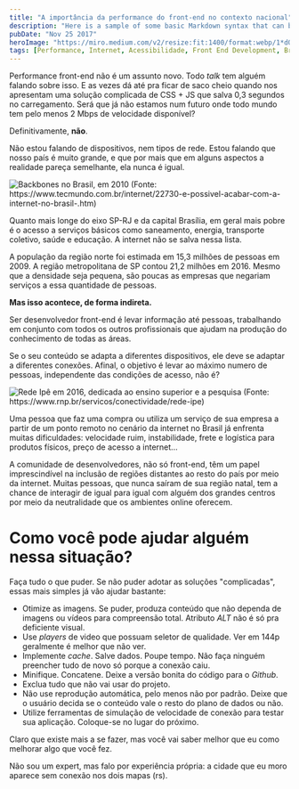 ```yaml
---
title: "A importância da performance do front-end no contexto nacional"
description: "Here is a sample of some basic Markdown syntax that can be used when writing Markdown content in Astro."
pubDate: "Nov 25 2017"
heroImage: "https://miro.medium.com/v2/resize:fit:1400/format:webp/1*dQ6Wblk7J7rm1-89l56CJw.jpeg"
tags: [Performance, Internet, Acessibilidade, Front End Development, Brasil]
---
```


Performance front-end não é um assunto novo. Todo _talk_ tem alguém falando sobre isso. E as vezes dá até pra ficar de saco cheio quando nos apresentam uma solução complicada de CSS + JS que salva 0,3 segundos no carregamento. Será que já não estamos num futuro onde todo mundo tem pelo menos 2 Mbps de velocidade disponível?

Definitivamente, **não**.

Não estou falando de dispositivos, nem tipos de rede. Estou falando que nosso país é muito grande, e que por mais que em alguns aspectos a realidade pareça semelhante, ela nunca é igual.

![Backbones no Brasil, em 2010 (Fonte: https://www.tecmundo.com.br/internet/22730-e-possivel-acabar-com-a-internet-no-brasil-.htm)](https://miro.medium.com/v2/resize:fit:1006/format:webp/1*WYyO-dC03x4bilHmMI0rlQ.jpeg)

Quanto mais longe do eixo SP-RJ e da capital Brasília, em geral mais pobre é o acesso a serviços básicos como saneamento, energia, transporte coletivo, saúde e educação. A internet não se salva nessa lista.

A população da região norte foi estimada em 15,3 milhões de pessoas em 2009. A região metropolitana de SP contou 21,2 milhões em 2016. Mesmo que a densidade seja pequena, são poucas as empresas que negariam serviços a essa quantidade de pessoas.

**Mas isso acontece, de forma indireta.**

Ser desenvolvedor front-end é levar informação até pessoas, trabalhando em conjunto com todos os outros profissionais que ajudam na produção do conhecimento de todas as áreas.

Se o seu conteúdo se adapta a diferentes dispositivos, ele deve se adaptar a diferentes conexões. Afinal, o objetivo é levar ao máximo numero de pessoas, independente das condições de acesso, não é?

![Rede Ipê em 2016, dedicada ao ensino superior e a pesquisa (Fonte: https://www.rnp.br/servicos/conectividade/rede-ipe)](https://miro.medium.com/v2/resize:fit:1400/format:webp/1*ymIR1tfEMBGgdQ9lI3f2tA.jpeg)

Uma pessoa que faz uma compra ou utiliza um serviço de sua empresa a partir de um ponto remoto no cenário da internet no Brasil já enfrenta muitas dificuldades: velocidade ruim, instabilidade, frete e logística para produtos físicos, preço de acesso a internet…

A comunidade de desenvolvedores, não só front-end, têm um papel imprescindível na inclusão de regiões distantes ao resto do país por meio da internet. Muitas pessoas, que nunca saíram de sua região natal, tem a chance de interagir de igual para igual com alguém dos grandes centros por meio da neutralidade que os ambientes online oferecem.

# **Como você pode ajudar alguém nessa situação?**

Faça tudo o que puder. Se não puder adotar as soluções "complicadas", essas mais simples já vão ajudar bastante:

- Otimize as imagens. Se puder, produza conteúdo que não dependa de imagens ou vídeos para compreensão total. Atributo _ALT_ não é só pra deficiente visual.
- Use _players_ de video que possuam seletor de qualidade. Ver em 144p geralmente é melhor que não ver.
- Implemente _cache_. Salve dados. Poupe tempo. Não faça ninguém preencher tudo de novo só porque a conexão caiu.
- Minifique. Concatene. Deixe a versão bonita do código para o _Github_.
- Exclua tudo que não vai usar do projeto.
- Não use reprodução automática, pelo menos não por padrão. Deixe que o usuário decida se o conteúdo vale o resto do plano de dados ou não.
- Utilize ferramentas de simulação de velocidade de conexão para testar sua aplicação. Coloque-se no lugar do próximo.

Claro que existe mais a se fazer, mas você vai saber melhor que eu como melhorar algo que você fez.

Não sou um expert, mas falo por experiência própria: a cidade que eu moro aparece sem conexão nos dois mapas (rs).
